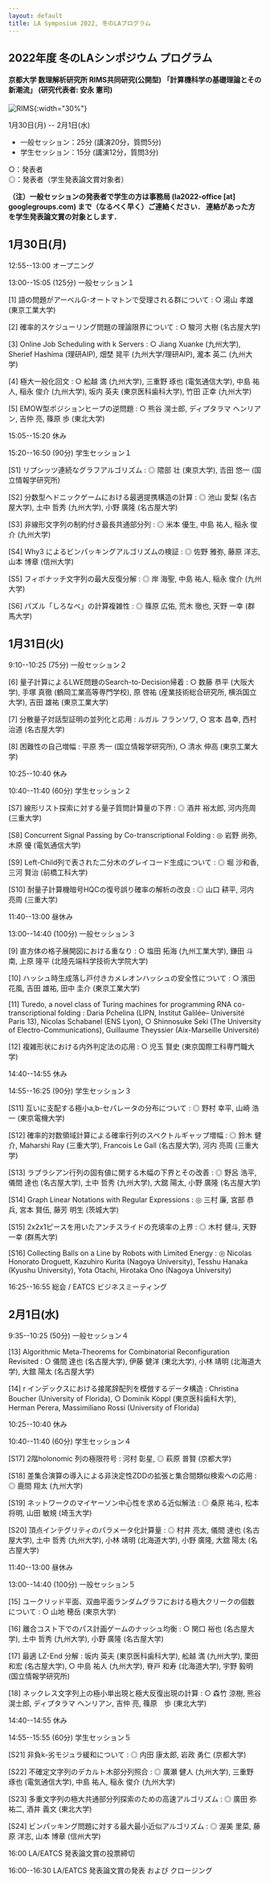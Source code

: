 ```yaml
---
layout: default
title: LA Symposium 2022, 冬のLAプログラム
---
```


2022年度 冬のLAシンポジウム プログラム
--------

#### 京都大学 数理解析研究所 RIMS共同研究(公開型) 「計算機科学の基礎理論とその新潮流」 (研究代表者: 安永 憲司)

![RIMS](/assets/mugenRIMS.jpg){:width="30%"}

1月30日(月) -- 2月1日(水)

* 一般セッション：25分 (講演20分，質問5分)
* 学生セッション：15分 (講演12分，質問3分)

 ○：発表者  
 ◎：発表者（学生発表論文賞対象者）

**（注）一般セッションの発表者で学生の方は事務局 (la2022-office [at] googlegroups.com) まで（なるべく早く）ご連絡ください．
連絡があった方を学生発表論文賞の対象とします．**

1月30日(月)
--------
12:55--13:00 オープニング

13:00--15:05 (125分) 一般セッション１

[1] 語の問題がアーベルG-オートマトンで受理される群について
: ○ 湯山 孝雄 (東京工業大学)

[2] 確率的スケジューリング問題の理論限界について
: ○ 駿河 大樹 (名古屋大学)

[3] Online Job Scheduling with k Servers
: ○ Jiang Xuanke (九州大学), Sherief Hashima (理研AIP), 畑埜 晃平 (九州大学/理研AIP), 瀧本 英二 (九州大学)

[4] 極大一般化回文
: ○ 舩越 満 (九州大学), 三重野 琢也 (電気通信大学), 中島 祐人, 稲永 俊介 (九州大学), 坂内 英夫 (東京医科歯科大学), 竹田 正幸 (九州大学)

[5] EMOW型ポジションヒープの逆問題
: ○ 熊谷 滉士郎, ディプタラマ ヘンリアン, 吉仲 亮, 篠原 歩 (東北大学)

15:05--15:20 休み

15:20--16:50 (90分) 学生セッション１

[S1] リプシッツ連続なグラフアルゴリズム
: ◎ 隈部 壮 (東京大学), 𠮷田 悠一 (国立情報学研究所)

[S2] 分数型ヘドニックゲームにおける最適提携構造の計算
: ◎ 池山 愛梨 (名古屋大学), 土中 哲秀 (九州大学), 小野 廣隆 (名古屋大学)

[S3] 非線形文字列の制約付き最長共通部分列
: ◎ 米本 優生, 中島 祐人, 稲永 俊介 (九州大学)

[S4] Why3 によるビンパッキングアルゴリズムの検証
: ◎ 佐野 雅弥, 藤原 洋志, 山本 博章 (信州大学)

[S5] フィボナッチ文字列の最大反復分解
: ◎ 岸 海聖, 中島 祐人, 稲永 俊介 (九州大学)

[S6] パズル「しろなべ」の計算複雑性
: ◎ 篠原 広佑, 荒木 徹也, 天野 一幸 (群馬大学)


1月31日(火)
--------
9:10--10:25 (75分) 一般セッション２

[6] 量子計算によるLWE問題のSearch-to-Decision帰着
: ○ 数藤 恭平	(大阪大学),	手塚 真徹 (鶴岡工業高等専門学校),	原 啓祐	(産業技術総合研究所, 横浜国立大学), 吉田 雄祐	(東京工業大学)

[7] 分散量子対話型証明の並列化と応用
: ルガル フランソワ,	○ 宮本 昌幸,	西村治道	(名古屋大学)

[8] 困難性の自己増幅
: 平原 秀一	(国立情報学研究所),	○ 清水 伸高	(東京工業大学)

10:25--10:40 休み

10:40--11:40 (60分) 学生セッション２

[S7] 線形リスト探索に対する量子質問計算量の下界
: ◎ 酒井 裕太郎,	河内亮周	(三重大学)

[S8] Concurrent Signal Passing by Co-transcriptional Folding
: ◎ 岩野 尚弥,	木原 優	(電気通信大学)

[S9] Left-Child列で表された二分木のグレイコード生成について
: ◎ 堀 沙和香,	三河 賢治	(前橋工科大学)

[S10] 耐量子計算機暗号HQCの復号誤り確率の解析の改良
: ◎ 山口 耕平,	河内 亮周	(三重大学)

11:40--13:00 昼休み

13:00--14:40 (100分) 一般セッション３

[9] 直方体の格子展開図における重なり
: ○ 塩田 拓海	(九州工業大学), 鎌田 斗南,	上原 隆平	(北陸先端科学技術大学院大学)

[10] ハッシュ時生成落し戸付きカメレオンハッシュの安全性について
: ○ 濱田 花風,	吉田 雄祐,	田中 圭介	(東京工業大学)

[11] Turedo, a novel class of Turing machines for programming RNA co-transcriptional folding
: Daria Pchelina	(LIPN, Institut Galilée– Université Paris 13), Nicolas Schabanel	(ENS Lyon), ○ Shinnosuke Seki (The University of Electro-Communications), Guillaume Theyssier	(Aix-Marseille Université)

[12] 複雑形状における内外判定法の応用
: ○ 児玉 賢史	(東京国際工科専門職大学)

14:40--14:55 休み

14:55--16:25 (90分) 学生セッション３

[S11] 互いに支配する極小a,b-セパレータの分布について
: ◎ 野村 幸平, 山崎 浩一	(東京電機大学)

[S12] 確率的対数領域計算による確率行列のスペクトルギャップ増幅
: ◎ 鈴木 健介,	Maharshi Ray	(三重大学),	Francois Le Gall	(名古屋大学), 河内 亮周	(三重大学)

[S13] ラプラシアン行列の固有値に関する木幅の下界とその改善
: ◎ 野呂 浩平, 儀間 達也	(名古屋大学),	土中 哲秀	(九州大学),	大舘 陽太,	小野 廣隆	(名古屋大学)

[S14] Graph Linear Notations with Regular Expressions
: ◎ 三村 廉, 宮部 恭兵,	宮本 賢伍,	藤芳 明生 (茨城大学)

[S15] 2x2x1ピースを用いたアンチスライドの充填率の上界
: ◎ 木村 健斗,	天野 一幸	(群馬大学)

[S16] Collecting Balls on a Line by Robots with Limited Energy
: ◎ Nicolas Honorato Droguett,	Kazuhiro Kurita	(Nagoya University),	Tesshu Hanaka	(Kyushu University),	Yota Otachi,	Hirotaka Ono	(Nagoya University)

16:25--16:55 総会 / EATCS ビジネスミーティング


2月1日(水)
--------
9:35--10:25 (50分) 一般セッション４

[13] Algorithmic Meta-Theorems for Combinatorial Reconfiguration Revisited
: ○ 儀間 達也	(名古屋大学),	伊藤 健洋	(東北大学),	小林 靖明	(北海道大学),	大舘 陽太	(名古屋大学)

[14] r インデックスにおける接尾辞配列を模倣するデータ構造
: Christina Boucher	(University of Florida),	○ Dominik Köppl	(東京医科歯科大学), Herman Perera,	Massimiliano Rossi	(University of Florida)

10:25--10:40 休み

10:40--11:40 (60分) 学生セッション４

[S17] 2階holonomic 列の極限符号
: 河村 彰星,	◎ 萩原 普賢	(京都大学)

[S18] 差集合演算の導入による非決定性ZDDの拡張と集合間類似検索への応用
: ◎ 鹿間 翔太	(九州大学)

[S19] ネットワークのマイヤーソン中心性を求める近似解法
: ◎ 桑原 祐斗, 松本 将明, 山田 敏規	(埼玉大学)

[S20] 頂点インテグリティのパラメータ化計算量
: ◎ 村井 亮太, 儀間 達也	(名古屋大学),	土中 哲秀	(九州大学),	小林 靖明	(北海道大学),	小野 廣隆,	大舘 陽太	(名古屋大学)

11:40--13:00 昼休み

13:00--14:40 (100分) 一般セッション５

[15] ユークリッド平面、双曲平面ランダムグラフにおける極大クリークの個数について
: ○ 山地 穂岳	(東京大学)				

[16] 離合コスト下でのパス計画ゲームのナッシュ均衡
: ○ 関口 裕也	(名古屋大学),	土中 哲秀	(九州大学),	小野 廣隆	(名古屋大学)

[17] 最適 LZ-End 分解
: 坂内 英夫	(東京医科歯科大学),	舩越 満	(九州大学),	栗田 和宏	(名古屋大学),	○ 中島 祐人	(九州大学),	脊戸 和寿	(北海道大学),	宇野 毅明	(国立情報学研究所)

[18] ネックレス文字列上の極小単出現と極大反復出現の計算
: ○ 森竹 涼樹,	熊谷 滉士郎,	ディプタラマ ヘンリアン,	吉仲 亮,	篠原　歩 (東北大学)

14:40--14:55 休み

14:55--15:55 (60分) 学生セッション５

[S21] 非負k-劣モジュラ緩和について
: ◎ 内田 康太郎,	岩政 勇仁	(京都大学)

[S22] 不確定文字列のデカルト木部分列照合
: ◎ 廣瀬 健人	(九州大学),	三重野 琢也	(電気通信大学),	中島 祐人,	稲永 俊介	(九州大学)

[S23] 多重文字列の極大共通部分列探索のための高速アルゴリズム
: ◎ 廣田 弥祐二,	酒井 義文	(東北大学)

[S24] ビンパッキング問題に対する最大最小近似アルゴリズム
: ◎ 渥美 里菜,	藤原 洋志,	山本 博章	(信州大学)

16:00 LA/EATCS 発表論文賞の投票締切

16:00--16:30 LA/EATCS 発表論文賞の発表 および クロージング
